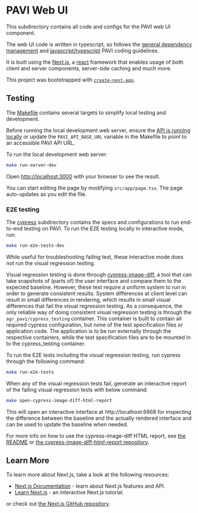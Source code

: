 # PAVI Web UI
This subdirectory contains all code and configs for the PAVI web UI component.

The web UI code is written in typescript, so follows the [general dependency management](/README.md#dependency-management) and [javascript/typescript](/README.md#javascript-components) PAVI coding guidelines.

It is built using the [Next.js](https://nextjs.org/), a [react](https://react.dev/) framework that enables usage of both client and server components, server-side caching and much more.

This project was bootstrapped with [`create-next-app`](https://github.com/vercel/next.js/tree/v14.2.3/packages/create-next-app).

## Testing
The [Makefile](./Makefile) contains several targets to simplify local testing and development.

Before running the local development web server, ensure the [API is running locally](../api/README.md#development)
 or update the `PAVI_API_BASE_URL` variable in the Makefile to point to an accessible PAVI API URL.

To run the local development web server:
```bash
make run-server-dev
```

Open [http://localhost:3000](http://localhost:3000) with your browser to see the result.

You can start editing the page by modifying `src/app/page.tsx`. The page auto-updates as you edit the file.

### E2E testing
The [cypress](./cypress/) subdirectory contains the specs and configurations to run end-to-end testing on PAVI.
To run the E2E testing locally in interactive mode, run:
```bash
make run-e2e-tests-dev
```

While useful for troubleshooting failing test, these interactive mode does not run the visual regression testing.

Visual regression testing is done through [cypress-image-diff](https://github.com/haim-io/cypress-image-diff),
a tool that can take snapshots of (parts of) the user interface and compare them to the expected baseline.
However, these test require a uniform system to run in order to generate consistent results.
System differences at client level can result in small differences in rendering, which results in small visual differences
that fail the visual regression testing. As a consequence, the only reliable way of doing consistent visual regression testing
is through the `agr_pavi/cypress_testing` container. This container is built to contain all required cypress configuration,
but none of the test specification files or application code. The application is to be run externally through the respective containers,
while the test specification files are to be mounted in to the cypress_testing container.

To run the E2E tests including the visual regression testing, run cypress through the following command:
```bash
make run-e2e-tests
```

When any of the visual regression tests fail, generate an interactive report of the failing visual regression tests with below command:
```bash
make open-cypress-image-diff-html-report
```
This will open an interactive interface at http://localhost:6868 for inspecting the difference
between the baseline and the actually rendered interface and can be used to update the baseline when needed.

For more info on how to use the cypress-image-diff HTML report,
see [the README](https://github.com/haim-io/cypress-image-diff#readme)
or [the cypress-image-diff-html-report repository](https://github.com/kien-ht/cypress-image-diff-html-report).


## Learn More

To learn more about Next.js, take a look at the following resources:

- [Next.js Documentation](https://nextjs.org/docs) - learn about Next.js features and API.
- [Learn Next.js](https://nextjs.org/learn) - an interactive Next.js tutorial.

or check out [the Next.js GitHub repository](https://github.com/vercel/next.js/).

